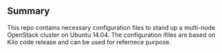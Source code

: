 ## Summary

This repo contains necessary configuration files to stand up a multi-node OpenStack cluster on Ubuntu 14.04. The configuration ifiles are based on Kilo code release and can be used for refernece purpose. 
